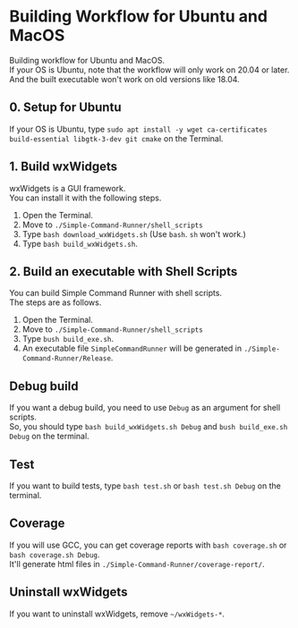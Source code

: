 # Building Workflow for Ubuntu and MacOS
Building workflow for Ubuntu and MacOS.<br>
If your OS is Ubuntu, note that the workflow will only work on 20.04 or later.<br>
And the built executable won't work on old versions like 18.04.

## 0. Setup for Ubuntu
If your OS is Ubuntu, type `sudo apt install -y wget ca-certificates build-essential libgtk-3-dev git cmake` on the Terminal.

## 1. Build wxWidgets
wxWidgets is a GUI framework.<br>
You can install it with the following steps.

1. Open the Terminal.
2. Move to `./Simple-Command-Runner/shell_scripts`
3. Type `bash download_wxWidgets.sh` (Use `bash`. `sh` won't work.)
4. Type `bash build_wxWidgets.sh`.

## 2. Build an executable with Shell Scripts
You can build Simple Command Runner with shell scripts.<br>
The steps are as follows.

1. Open the Terminal.
2. Move to `./Simple-Command-Runner/shell_scripts`
3. Type `bush build_exe.sh`.
4. An executable file `SimpleCommandRunner` will be generated in `./Simple-Command-Runner/Release`.

## Debug build
If you want a debug build, you need to use `Debug` as an argument for shell scripts.<br>
So, you should type `bash build_wxWidgets.sh Debug` and `bush build_exe.sh Debug` on the terminal.<br>

## Test
If you want to build tests, type `bash test.sh` or `bash test.sh Debug` on the terminal.

## Coverage
If you will use GCC, you can get coverage reports with `bash coverage.sh` or `bash coverage.sh Debug`.<br>
It'll generate html files in `./Simple-Command-Runner/coverage-report/`.

## Uninstall wxWidgets
If you want to uninstall wxWidgets, remove `~/wxWidgets-*`.

